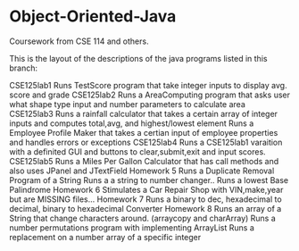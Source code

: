 # Object-Oriented-Java
Coursework from CSE 114 and others.

This is the layout of the descriptions of the java programs listed in this branch:

CSE125lab1 Runs TestScore program that take integer inputs to display avg. score and grade 
CSE125lab2 Runs a AreaComputing program that asks user what shape type input and number parameters to calculate area
CSE125lab3 Runs a rainfall calculator that takes a certain array of integer inputs and computes total,avg, and highest/lowest element
           Runs a Employee Profile Maker that takes a certian input of employee properties and handles errors or exceptions
CSE125lab4 Runs a CSE125lab1 varaition with a definited GUI and buttons to clear,submit,exit and input scores.
CSE125lab5 Runs a Miles Per Gallon Calculator that has call methods and also uses JPanel and JTextField
Homework 5 Runs a Duplicate Removal Program of a String
           Runs a a string to number changer..
           Runs a lowest Base Palindrome
Homework 6 Stimulates a Car Repair Shop with VIN,make,year but are MISSING files...
Homework 7 Runs a binary to dec, hexadecimal to decimal, binary to hexadecimal Converter
Homework 8 Runs an array of a String that change characters around. (arraycopy and charArray)
           Runs a number permutations program with implementing ArrayList
           Runs a replacement on a number array of a specific integer

